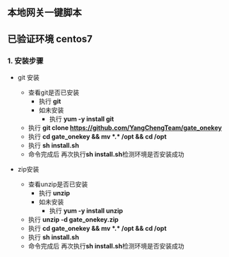 ## 本地网关一键脚本

##  已验证环境 centos7

### 1. 安装步骤

- git 安装
    - 查看git是否已安装
      - 执行 **git**
       - 如未安装
         - 执行 **yum -y install git**
    - 执行 **git clone https://github.com/YangChengTeam/gate_onekey**
    - 执行 **cd  gate_onekey && mv \*.\* /opt && cd /opt**
    - 执行 **sh install.sh**
    - 命令完成后  再次执行**sh install.sh**检测环境是否安装成功

- zip安装
    - 查看unzip是否已安装
       - 执行 **unzip**
       - 如未安装
         - 执行 **yum -y install unzip**
    - 执行 **unzip -d gate_onekey.zip**
    - 执行 **cd  gate_onekey && mv \*.\* /opt && cd /opt**
    - 执行 **sh install.sh**
    - 命令完成后  再次执行**sh install.sh**检测环境是否安装成功